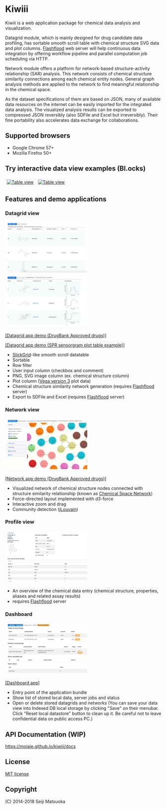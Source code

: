 
Kiwiii
================

Kiwiii is a web application package for chemical data analysis and visualization.

Datagrid module, which is mainly designed for drug candidate data profiling, has sortable smooth scroll table with chemical structure SVG data and plot columns. [Flashflood](https://github.com/mojaie/flashflood)  web server will help continuous data integration by offering workflow pipeline and parallel computation job scheduling via HTTP.

Network module offers a platform for network-based structure-activity relationship (SAR) analysis. This network consists of chemical structure similarity connections among each chemical entity nodes. General graph analysis methods are applied to the network to find meaningful relationship in the chemical space.

As the dataset specifications of them are based on JSON, many of available data resources on the internet can be easily imported for the integrated data analysis. The visualized analysis results can be exported to compressed JSON reversibly (also SDFile and Excel but irreversibly). Their fine portability also accelerates data exchange for collaborations.

Supported browsers
--------------------

- Google Chrome 57+
- Mozilla Firefox 50+



Try interactive data view examples (Bl.ocks)
---------------------------------------------

[<img src="https://static.observableusercontent.com/thumbnail/b4859341f456ac329799b35f0394e976ed1f0198fc334b134853537be7ff8d53.jpg" width="260" height="160" alt="Table view" style="margin: 5px"/>](https://beta.observablehq.com/@mojaie/drug-dataset-table-demo)
[<img src="https://static.observableusercontent.com/thumbnail/367584488cbc326ac7e2e4cf28ccacba6c11a05d44c6253221e0dfa711d70e45.jpg" width="260" height="160" alt="Table view" style="margin: 5px"/>](https://beta.observablehq.com/@mojaie/chemical-structure-similarity-network-demo)



Features and demo applications
---------------------------------

### Datagrid view

[<img src="img/table-view.png" width="260" height="160" alt="Table view" style="margin: 5px"/>](img/table-view.png)
[<img src="img/spr-plot-example.png" width="260" height="160" alt="Plot example" style="margin: 5px"/>](img/spr-plot-example.png)

[[Datagrid app demo (DrugBank Approved drugs)]](https://mojaie.github.io/kiwiii/datagrid.html?location=resources/DrugBank5.0.5_FDA_Approved.ndc)

[[Datagrid app demo (SPR sensorgram plot table example)]](https://mojaie.github.io/kiwiii/datagrid.html?location=resources/SPR_results_demo.ndc)
- [SlickGrid](https://github.com/mleibman/SlickGrid)-like smooth scroll datatable
- Sortable
- Row filter
- User input column (checkbox and comment)
- PNG, SVG image column (ex. chemical structure column)
- Plot column ([Vega version 3](https://vega.github.io/vega/) plot data)
- Chemical structure similarity network generation (requires [Flashflood](https://github.com/mojaie/flashflood) server)
- Export to SDFile and Excel (requires [Flashflood](https://github.com/mojaie/flashflood) server)


### Network view

[<img src="img/network-view.png" width="260" height="160" alt="Network view" style="margin: 5px"/>](img/network-view.png)

[[Network app demo (DrugBank Approved drugs)]](https://mojaie.github.io/kiwiii/network.html?location=resources/DrugBank5.0.5_FDA_Approved_GLS08.gfc)

- Visualized network of chemical structure nodes connected with structure similarity relationship (known as [Chemical Space Network](https://doi.org/10.1007/s10822-014-9760-0))
- Force-directed layout implemented with d3-force
- Interactive zoom and drag
- Community detection ([jLouvain](https://github.com/upphiminn/jLouvain))



### Profile view

[<img src="img/profile-view.png" width="260" height="160" alt="Profile view" style="margin: 5px"/>](img/profile-view.png)

- An overview of the chemical data entry (chemical structure, properties, aliases and related assay results)
- requires [Flashflood](https://github.com/mojaie/flashflood) server


### Dashboard

[<img src="img/control-panel.png" width="260" height="160" alt="Control panel" style="margin: 5px"/>](img/control-panel.png)

[[Dashboard app]](https://mojaie.github.io/kiwiii/dashboard.html)

- Entry point of the application bundle
- Show list of stored local data, server jobs and status
- Open or delete stored datagrids and networks (You can save your data view into Indexed DB local storage by clicking "Save" on their menubar. Click "Reset local datastore" button to clean up it. Be careful not to leave confidential data on public access PC.)





API Documentation (WIP)
------------------------

https://mojaie.github.io/kiwiii/docs



License
--------------

[MIT license](http://opensource.org/licenses/MIT)



Copyright
--------------

(C) 2014-2018 Seiji Matsuoka
